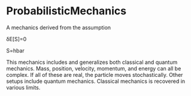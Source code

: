 # ProbabilisticMechanics

A mechanics derived from the assumption

δE[S]=0

S=hbar

This mechanics includes and generalizes both classical and quantum mechanics.  Mass, position, velocity, momentum, and energy can all be complex.  If all of these are real, the particle moves stochastically.  Other setups include quantum mechanics.  Classical mechanics is recovered in various limits.
